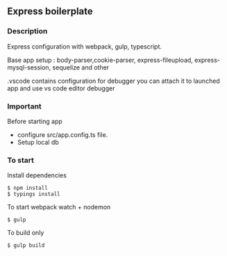 ## Express boilerplate

### Description

Express configuration with webpack, gulp, typescript.

Base app setup : body-parser,cookie-parser, express-fileupload, express-mysql-session, sequelize and other

.vscode contains configuration for debugger you can attach it to launched app and use vs code editor debugger 

### Important

Before starting app 
- configure src/app.config.ts file.
- Setup local db 


### To start 

Install dependencies

```
$ npm install
$ typings install 
```

To start webpack watch + nodemon 
```
$ gulp
```

To build only
```
$ gulp build
```




